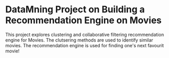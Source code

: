 # DataMning Project on Building a Recommendation Engine on Movies

This project explores clustering and collaborative filtering recommendation engine for Movies. The clutsering methods are used to identify similar movies. The recommendation engine is used for finding one's next favourit movie!
